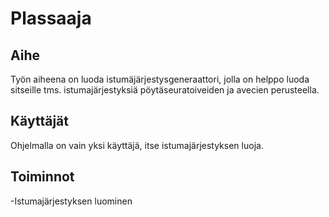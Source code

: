 # Plassaaja

## Aihe
Työn aiheena on luoda istumäjärjestysgeneraattori, jolla on helppo luoda sitseille tms. istumajärjestyksiä pöytäseuratoiveiden ja avecien perusteella.

## Käyttäjät
Ohjelmalla on vain yksi käyttäjä, itse istumajärjestyksen luoja.

## Toiminnot
-Istumajärjestyksen luominen



